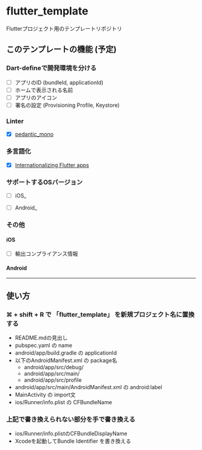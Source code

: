 # flutter_template

Flutterプロジェクト用のテンプレートリポジトリ

## このテンプレートの機能 (予定)

### Dart-defineで開発環境を分ける

- [ ] アプリのID (bundleId, applicationId)
- [ ] ホームで表示される名前
- [ ] アプリのアイコン
- [ ] 署名の設定 (Provisioning Profile, Keystore)

### Linter

- [x] [pedantic_mono](https://pub.dev/packages/pedantic_mono)  

### 多言語化

- [x] [Internationalizing Flutter apps](https://docs.flutter.dev/development/accessibility-and-localization/internationalization)

### サポートするOSバージョン  

- [ ] iOS_
- [ ] Android_


### その他

#### iOS

- [ ] 輸出コンプライアンス情報

#### Android

---

## 使い方

### ⌘ + shift + R で 「flutter_template」 を新規プロジェクト名に置換する  

- README.mdの見出し
- pubspec.yaml の name
- android/app/build.gradle の applicationId
- 以下のAndroidManifest.xml の package名
  * android/app/src/debug/
  * android/app/src/main/
  * android/app/src/profile
- android/app/src/main/AndroidManifest.xml の android:label
- MainActivity の import文
- ios/Runner/info.plist の CFBundleName

### 上記で書き換えられない部分を手で書き換える

- ios/Runner/info.plistのCFBundleDisplayName
- Xcodeを起動してBundle Identifier を書き換える
